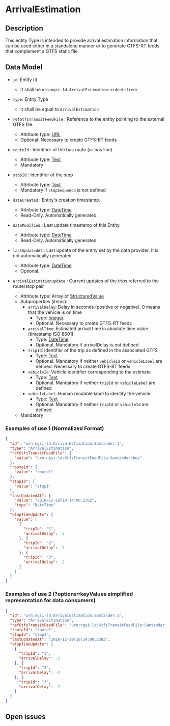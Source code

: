 # ArrivalEstimation

## Description

This entity Type is intended to provide arrival estimation information that can be used either in a standalone manner or to generate GTFS-RT feeds that complement a GTFS static file.

## Data Model
+ `id`: Entity Id
    + It shall be `urn:ngsi-ld:ArrivalEstimation:<identifier>`

+ `type`: Entity Type
    + It shall be equal to `ArrivalEstimation`

+ `refGtfsTransitFeedFile` : Reference to the entity pointing to the external GTFS file.
    + Attribute type: [URL](https://schema.org/URL)
    + Optional. Necessary to create GTFS-RT feeds

+ `routeId` : Identifier of the bus route (or bus line)
    + Attribute type: [Text](https://schema.org/Text)
    + Mandatory

+ `stopId` : Identifier of the stop
    + Attribute type: [Text](https://schema.org/Text)
    + Mandatory if `stopSequence` is not defined

+ `dateCreated` : Entity's creation timestamp.
    + Attribute type: [DateTime](https://schema.org/DateTime)
    + Read-Only. Automatically generated.

+ `dateModified` : Last update timestamp of this Entity.
    + Attribute type: [DateTime](https://schema.org/DateTime)
    + Read-Only. Automatically generated.

+ `lastUpdatedAt` : Last update of the entity set by the data provider. It is not automatically generated.
    + Attribute type: [DateTime](https://schema.org/DateTime)
    + Optional.

+ `arrivalEstimationUpdate` : Current updates of the trips referred to the route/stop pair
    + Attribute type: Array of [StructuredValue](https://schema.org/StructuredValue)
    + Subproperties (items):
    	+ `arrivalDelay`: Delay in seconds (positive or negative). 0 means that the vehicle is on time
    		+ Type: [Integer](https://schema.org/Integer)
    		+ Optional. Necessary to create GTFS-RT feeds
    	+ `arrivalTime`: Estimated arrival time in absolute time value (timestamp ISO 8601)
    		+ Type: [DateTime](https://schema.org/DateTime)
    		+ Optional. Mandatory if arrivalDelay is not defined
    	+ `tripId`: Identifier of the trip as defined in the associated GTFS
    		+ Type: [Text](https://schema.org/Text)
    		+ Optional. Mandatory if neither `vehicleId` or `vehicleLabel` are defined. Necessary to create GTFS-RT feeds
    	+ `vehicleId`: Vehicle identifier corresponding to the estimate
    		+ Type: [Text](https://schema.org/Text)
    		+ Optional. Mandatory if neither `tripId` or `vehicleLabel` are defined
    	+ `vehicleLabel`: Human readable label to identify the vehicle
    		+ Type: [Text](https://schema.org/Text)
    		+ Optional. Mandatory if neither `tripId` or `vehicleId` are defined
	+ Mandatory

### Examples of use 1 (Normalized Format)

```json
{
  "id": "urn:ngsi-ld:ArrivalEstimation:Santander:1",
  "type": "ArrivalEstimation",
  "refGtfsTransitFeedFile": {
    "value": "urn:ngsi-ld:GtfsTransitFeedFile:Santander:bus"
  },
  "routeId": {
    "value": "route1"
  },
  "stopId": {
    "value": "stop1"
  },
  "lastUpdatedAt": {
    "value": "2018-12-19T10:14:00.238Z",
    "type": "DateTime"
  },
  "stopTimeUpdate": {
    "value": [
      {
        "tripId": "1",
        "arrivalDelay": -2
      }, {
        "tripId": "2",
        "arrivalDelay": -2
      }, {
        "tripId": "3",
        "arrivalDelay": -2
      }
    ]
  }
}
```

### Examples of use 2  (?options=keyValues simplified representation for data consumers)

```json
{
  "id": "urn:ngsi-ld:ArrivalEstimation:Santander:1",
  "type": "ArrivalEstimation",
  "refGtfsTransitFeedFile": "urn:ngsi-ld:GtfsTransitFeedFile:Santander:bus",
  "routeId": "route1",
  "stopId": "stop1",
  "lastUpdatedAt": "2018-12-19T10:14:00.238Z",
  "stopTimeUpdate": [
    {
      "tripId": "1",
      "arrivalDelay": -2
    }, {
      "tripId": "2",
      "arrivalDelay": -2
    }, {
      "tripId": "3",
      "arrivalDelay": -2
    }
  ]
}
```

## Open issues
